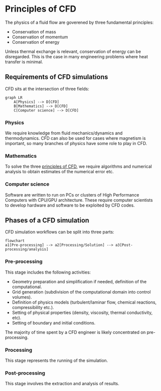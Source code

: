 # Principles of CFD

The physics of a fluid flow are goverened by three fundamental principles:
 - Conservation of mass
 - Conservation of momentum
 - Conservation of energy

Unless thermal exchange is relevant, conservation of energy can be disregarded. This is the case in many engineering problems where heat transfer is minimal.

## Requirements of CFD simulations
CFD sits at the intersection of three fields:
```mermaid
graph LR
    A[Physics] --> D[CFD]
    B[Mathematics] --> D[CFD]
    C[Computer science] --> D[CFD]
```
### Physics
We require knowledge from fluid mechanics/dynamics and thermodynamics. CFD can also be used for cases where magnetism is important, so many branches of physics have some role to play in CFD.
### Mathematics
To solve the three [principles of CFD](#principles-of-cfd), we require algorithms and numerical analysis to obtain estimates of the numerical error etc.
### Computer science
Software are written to run on PCs or clusters of High Performance Computers with CPU/GPU architecture. These require computer scientists to develop hardware and software to be exploited by CFD codes.

## Phases of a CFD simulation
CFD simulation workflows can be split into three parts:
```mermaid
flowchart 
a1[Pre-processing] --> a2[Processing/Solution] --> a3[Post-processing/analysis]
```
### Pre-processing
This stage includes the following activities:
- Geometry preparation and simplification if needed, definition of the computational.
- Grid generation (subdivision of the computational domain into control volumes).
- Definition of physics models (turbulent/laminar flow, chemical reactions, compressibility etc.).
- Setting of physical properties (density, viscosity, thermal conductivity, etc).
- Setting of boundary and initial conditions.

The majority of time spent by a CFD engineer is likely concentrated on pre-processing.
### Processing
This stage represents the running of the simulation.
### Post-processing
This stage involves the extraction and analysis of results.